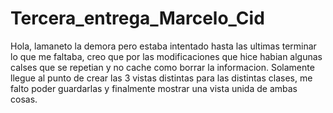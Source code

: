 # Tercera_entrega_Marcelo_Cid

Hola, lamaneto la demora pero estaba intentado hasta las ultimas terminar lo que me faltaba, creo que por las modificaciones que hice habian algunas calses que se repetian y no cache como borrar la informacion. Solamente llegue al punto de crear las 3 vistas distintas para las distintas clases, me falto poder guardarlas y finalmente mostrar una vista unida de ambas cosas.
